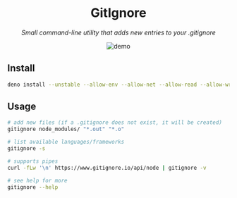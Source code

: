 <h1 align="center">GitIgnore</h1>

<p align="center">
  <i>Small command-line utility that adds new entries to your .gitignore</i>
</p>

<p align="center">
<img src=https://user-images.githubusercontent.com/72674879/139859742-215a613a-0d0d-4d22-ac04-5a595124fd61.gif alt="demo"></img>
</p>

## Install

```sh
deno install --unstable --allow-env --allow-net --allow-read --allow-write https://deno.land/x/gitignore/mod.ts
```

## Usage

```sh
# add new files (if a .gitignore does not exist, it will be created)
gitignore node_modules/ "*.out" "*.o"

# list available languages/frameworks
gitignore -s

# supports pipes
curl -fLw '\n' https://www.gitignore.io/api/node | gitignore -v

# see help for more
gitignore --help
```
